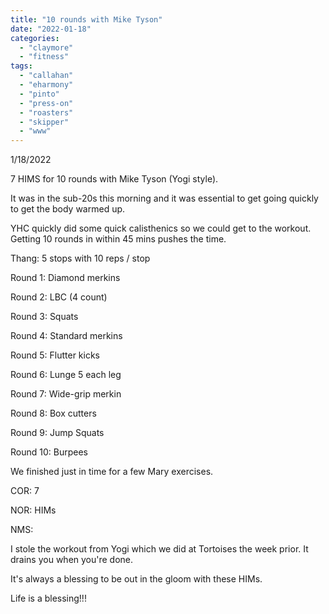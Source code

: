 ```yaml
---
title: "10 rounds with Mike Tyson"
date: "2022-01-18"
categories: 
  - "claymore"
  - "fitness"
tags: 
  - "callahan"
  - "eharmony"
  - "pinto"
  - "press-on"
  - "roasters"
  - "skipper"
  - "www"
---
```


1/18/2022

7 HIMS for 10 rounds with Mike Tyson (Yogi style).

It was in the sub-20s this morning and it was essential to get going quickly to get the body warmed up.

YHC quickly did some quick calisthenics so we could get to the workout. Getting 10 rounds in within 45 mins pushes the time.

Thang: 5 stops with 10 reps / stop

Round 1: Diamond merkins

Round 2: LBC (4 count)

Round 3: Squats

Round 4: Standard merkins

Round 5: Flutter kicks

Round 6: Lunge 5 each leg

Round 7: Wide-grip merkin

Round 8: Box cutters

Round 9: Jump Squats

Round 10: Burpees

We finished just in time for a few Mary exercises.

COR: 7

NOR: HIMs

NMS:

I stole the workout from Yogi which we did at Tortoises the week prior. It drains you when you're done.

It's always a blessing to be out in the gloom with these HIMs.

Life is a blessing!!!
